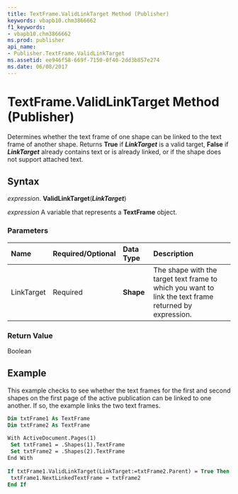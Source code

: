 ```yaml
---
title: TextFrame.ValidLinkTarget Method (Publisher)
keywords: vbapb10.chm3866662
f1_keywords:
- vbapb10.chm3866662
ms.prod: publisher
api_name:
- Publisher.TextFrame.ValidLinkTarget
ms.assetid: ee946f58-669f-7150-0f40-2dd3b857e274
ms.date: 06/08/2017
---
```



# TextFrame.ValidLinkTarget Method (Publisher)

Determines whether the text frame of one shape can be linked to the text frame of another shape. Returns  **True** if **_LinkTarget_** is a valid target, **False** if **_LinkTarget_** already contains text or is already linked, or if the shape does not support attached text.


## Syntax

 _expression_. **ValidLinkTarget**(**_LinkTarget_**)

 _expression_ A variable that represents a  **TextFrame** object.


### Parameters



|**Name**|**Required/Optional**|**Data Type**|**Description**|
|:-----|:-----|:-----|:-----|
|LinkTarget|Required| **Shape**|The shape with the target text frame to which you want to link the text frame returned by expression.|

### Return Value

Boolean


## Example

This example checks to see whether the text frames for the first and second shapes on the first page of the active publication can be linked to one another. If so, the example links the two text frames.


```vb
Dim txtFrame1 As TextFrame 
Dim txtFrame2 As TextFrame 
 
With ActiveDocument.Pages(1) 
 Set txtFrame1 = .Shapes(1).TextFrame 
 Set txtFrame2 = .Shapes(2).TextFrame 
End With 
 
If txtFrame1.ValidLinkTarget(LinkTarget:=txtFrame2.Parent) = True Then 
 txtFrame1.NextLinkedTextFrame = txtFrame2 
End If
```


